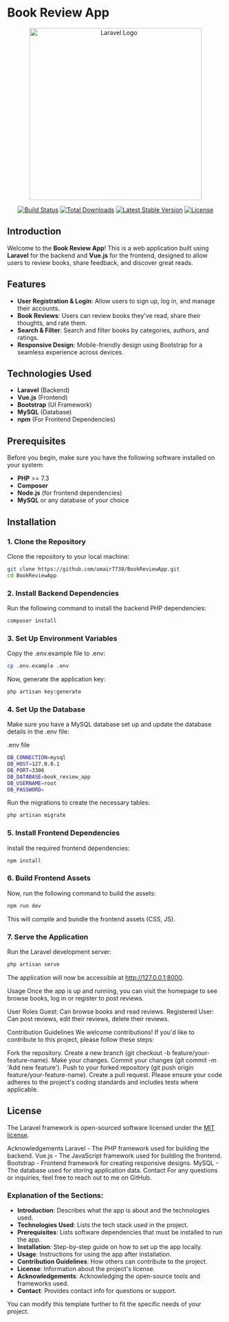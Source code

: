 # Book Review App

<p align="center"><a href="https://laravel.com" target="_blank"><img src="https://raw.githubusercontent.com/laravel/art/master/logo-lockup/5%20SVG/2%20CMYK/1%20Full%20Color/laravel-logolockup-cmyk-red.svg" width="400" alt="Laravel Logo"></a></p>

<p align="center">
<a href="https://github.com/laravel/framework/actions"><img src="https://github.com/laravel/framework/workflows/tests/badge.svg" alt="Build Status"></a>
<a href="https://packagist.org/packages/laravel/framework"><img src="https://img.shields.io/packagist/dt/laravel/framework" alt="Total Downloads"></a>
<a href="https://packagist.org/packages/laravel/framework"><img src="https://img.shields.io/packagist/v/laravel/framework" alt="Latest Stable Version"></a>
<a href="https://packagist.org/packages/laravel/framework"><img src="https://img.shields.io/packagist/l/laravel/framework" alt="License"></a>
</p>

## Introduction

Welcome to the **Book Review App**! This is a web application built using **Laravel** for the backend and **Vue.js** for the frontend, designed to allow users to review books, share feedback, and discover great reads.

## Features

- **User Registration & Login**: Allow users to sign up, log in, and manage their accounts.
- **Book Reviews**: Users can review books they've read, share their thoughts, and rate them.
- **Search & Filter**: Search and filter books by categories, authors, and ratings.
- **Responsive Design**: Mobile-friendly design using Bootstrap for a seamless experience across devices.

## Technologies Used

- **Laravel** (Backend)
- **Vue.js** (Frontend)
- **Bootstrap** (UI Framework)
- **MySQL** (Database)
- **npm** (For Frontend Dependencies)

## Prerequisites

Before you begin, make sure you have the following software installed on your system:

- **PHP** >= 7.3
- **Composer**
- **Node.js** (for frontend dependencies)
- **MySQL** or any database of your choice

## Installation


### 1. Clone the Repository
Clone the repository to your local machine:

```bash
git clone https://github.com/umair7738/BookReviewApp.git
cd BookReviewApp
```

### 2. Install Backend Dependencies
Run the following command to install the backend PHP dependencies:
```bash
composer install
```

### 3. Set Up Environment Variables
Copy the .env.example file to .env:
```bash
cp .env.example .env
```

Now, generate the application key:
```bash
php artisan key:generate
```


### 4. Set Up the Database
Make sure you have a MySQL database set up and update the database details in the .env file:

.env file
```bash
DB_CONNECTION=mysql
DB_HOST=127.0.0.1
DB_PORT=3306
DB_DATABASE=book_review_app
DB_USERNAME=root
DB_PASSWORD=
```

Run the migrations to create the necessary tables:
```bash
php artisan migrate
```


### 5. Install Frontend Dependencies
Install the required frontend dependencies:
```bash
npm install
```


### 6. Build Frontend Assets
Now, run the following command to build the assets:
```bash
npm run dev
```
This will compile and bundle the frontend assets (CSS, JS).


### 7. Serve the Application
Run the Laravel development server:
```bash
php artisan serve
```
The application will now be accessible at http://127.0.0.1:8000.

Usage
Once the app is up and running, you can visit the homepage to see browse books, log in or register to post reviews.

User Roles
Guest: Can browse books and read reviews.
Registered User: Can post reviews, edit their reviews, delete their reviews.

Contribution Guidelines
We welcome contributions! If you'd like to contribute to this project, please follow these steps:

Fork the repository.
Create a new branch (git checkout -b feature/your-feature-name).
Make your changes.
Commit your changes (git commit -m 'Add new feature').
Push to your forked repository (git push origin feature/your-feature-name).
Create a pull request.
Please ensure your code adheres to the project's coding standards and includes tests where applicable.

## License
The Laravel framework is open-sourced software licensed under the [MIT license](https://opensource.org/licenses/MIT).

Acknowledgements
Laravel - The PHP framework used for building the backend.
Vue.js - The JavaScript framework used for building the frontend.
Bootstrap - Frontend framework for creating responsive designs.
MySQL - The database used for storing application data.
Contact
For any questions or inquiries, feel free to reach out to me on GitHub.


### Explanation of the Sections:

- **Introduction**: Describes what the app is about and the technologies used.
- **Technologies Used**: Lists the tech stack used in the project.
- **Prerequisites**: Lists software dependencies that must be installed to run the app.
- **Installation**: Step-by-step guide on how to set up the app locally.
- **Usage**: Instructions for using the app after installation.
- **Contribution Guidelines**: How others can contribute to the project.
- **License**: Information about the project's license.
- **Acknowledgements**: Acknowledging the open-source tools and frameworks used.
- **Contact**: Provides contact info for questions or support.

You can modify this template further to fit the specific needs of your project.